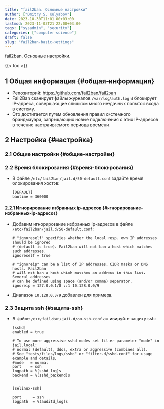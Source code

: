 ```yaml
---
title: "fail2ban. Основные настройки"
author: ["Dmitry S. Kulyabov"]
date: 2023-10-30T11:01:00+03:00
lastmod: 2023-11-03T21:22:00+03:00
tags: ["sysadmin", "security"]
categories: ["computer-science"]
draft: false
slug: "fail2ban-basic-settings"
---
```


fail2ban. Основные настройки.

<!--more-->

{{< toc >}}


## <span class="section-num">1</span> Общая информация {#общая-информация}

-   Репозиторий: <https://github.com/fail2ban/fail2ban>
-   Fail2Ban сканирует файлы журналов `/var/log/auth.log` и блокирует IP-адреса, совершающие слишком много неудачных попыток входа в систему.
-   Это достигается путем обновления правил системного брандмауэра, запрещающих новые подключения с этих IP-адресов в течение настраиваемого периода времени.


## <span class="section-num">2</span> Настройка {#настройка}


### <span class="section-num">2.1</span> Общие настройки {#общие-настройки}


### <span class="section-num">2.2</span> Время блокирования {#время-блокирования}

-   В файле `/etc/fail2ban/jail.d/50-default.conf` задайте время блокирования хостов:
    ```conf-unix
    [DEFAULT]
    bantime = 360000
    ```


#### <span class="section-num">2.2.1</span> Игнорирование избранных ip-адресов {#игнорирование-избранных-ip-адресов}

-   Добавим игнорирование избранных ip-адресов в файле `/etc/fail2ban/jail.d/50-default.conf`:
    ```conf-unix
    # "ignoreself" specifies whether the local resp. own IP addresses should be ignored
    # (default is true). Fail2ban will not ban a host which matches such addresses.
    ignoreself = true

    # "ignoreip" can be a list of IP addresses, CIDR masks or DNS hosts. Fail2ban
    # will not ban a host which matches an address in this list. Several addresses
    # can be defined using space (and/or comma) separator.
    ignoreip = 127.0.0.1/8 ::1 10.128.0.0/9
    ```
-   Диапазон `10.128.0.0/9` добавлен для примера.


### <span class="section-num">2.3</span> Защита ssh {#защита-ssh}

-   В файле `/etc/fail2ban/jail.d/80-ssh.conf` активируйте защиту ssh:
    ```conf-unix
    [sshd]
    enabled = true

    # To use more aggressive sshd modes set filter parameter "mode" in jail.local:
    # normal (default), ddos, extra or aggressive (combines all).
    # See "tests/files/logs/sshd" or "filter.d/sshd.conf" for usage example and details.
    #mode   = normal
    port    = ssh
    logpath = %(sshd_log)s
    backend = %(sshd_backend)s


    [selinux-ssh]

    port     = ssh
    logpath  = %(auditd_log)s
    ```
